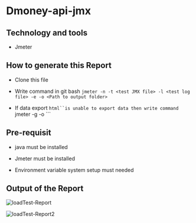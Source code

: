 # Dmoney-api-jmx

## Technology and tools

 - Jmeter
 
## How to generate this Report

 - Clone this file
 
 - Write command in git bash ```jmeter -n -t <test JMX file> -l <test log file> -e -o <Path to output folder>```
 
 - If data export ```html``is unable to export data then write command ```jmeter -g <log file> -o <Path to output folder>```
 
## Pre-requisit

 - java must be installed
 
 - Jmeter must be installed
 
 - Environment variable system setup must needed

## Output of the Report
![loadTest-Report](https://user-images.githubusercontent.com/52061402/200436840-d6b35330-75e5-4af1-91cd-d80d7b671ada.JPG)
 
 ![loadTest-Report2](https://user-images.githubusercontent.com/52061402/200437102-6679e4da-0a14-41ac-8b7a-ae4be2c76926.JPG)
